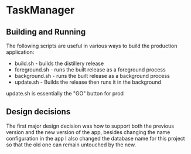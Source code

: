# TaskManager

## Building and Running

The following scripts are useful in various ways to build the production application:
* build.sh - builds the distillery release
* foreground.sh - runs the built release as a foreground process
* background.sh - runs the built release as a background process
* update.sh - Builds the release then runs it in the background

update.sh is essentially the "GO" button for prod

## Design decisions

The first major design decision was how to support both the previous version and the new version of the app, besides changing the name configuration in the app I also changed the database name for this project so that the old one can remain untouched by the new.
